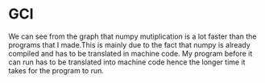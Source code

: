 # GCI

We can see from the graph that numpy mutiplication is a lot faster than the programs that I made.This is mainly due to the fact that numpy is already compiled and has to be translated in machine code.
My program before it can run has to be translated into machine code hence the longer time it takes for the program to run. 




